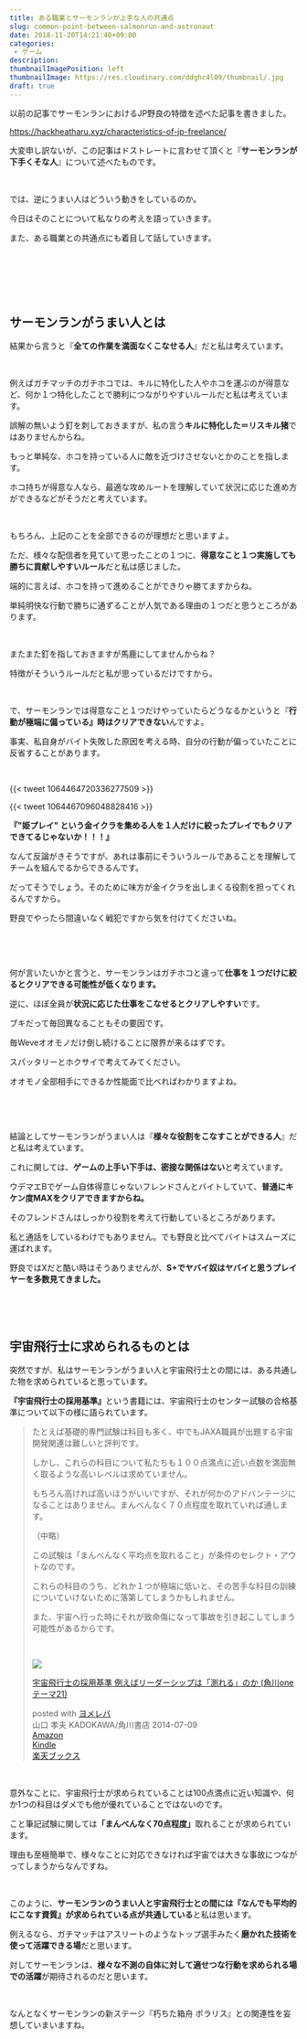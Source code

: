 ```yaml
---
title: ある職業とサーモンランが上手な人の共通点
slug: common-point-between-salmonrun-and-astronaut
date: 2018-11-20T14:21:40+09:00
categories: 
 - ゲーム
description: 
thumbnailImagePosition: left
thumbnailImage: https://res.cloudinary.com/ddghc4l09/thumbnail/.jpg
draft: true
---
```


<!--more-->

以前の記事でサーモンランにおけるJP野良の特徴を述べた記事を書きました。

https://hackheatharu.xyz/characteristics-of-jp-freelance/

大変申し訳ないが、この記事はドストレートに言わせて頂くと『<strong>サーモンランが下手くそな人</strong>』について述べたものです。

&nbsp;

では、逆にうまい人はどういう動きをしているのか。

今日はそのことについて私なりの考えを語っていきます。

また、ある職業との共通点にも着目して話していきます。

&nbsp;

&nbsp;

&nbsp;
<h2>サーモンランがうまい人とは</h2>
結果から言うと『<strong>全ての作業を満面なくこなせる人</strong>』だと私は考えています。

&nbsp;

例えばガチマッチのガチホコでは、キルに特化した人やホコを運ぶのが得意など、何か１つ特化したことで勝利につながりやすいルールだと私は考えています。

誤解の無いよう釘を刺しておきますが、私の言う<strong>キルに特化した＝リスキル猪</strong>ではありませんからね。

もっと単純な、ホコを持っている人に敵を近づけさせないとかのことを指します。

ホコ持ちが得意な人なら、最適な攻めルートを理解していて状況に応じた進め方ができるなどがそうだと考えています。

&nbsp;

もちろん、上記のことを全部できるのが理想だと思いますよ。

ただ、様々な配信者を見ていて思ったことの１つに、<strong>得意なこと１つ実施しても勝ちに貢献しやすいルール</strong>だと私は感じました。

端的に言えば、ホコを持って進めることができりゃ勝てますからね。

単純明快な行動で勝ちに通ずることが人気である理由の１つだと思うところがあります。

&nbsp;

またまた釘を指しておきますが馬鹿にしてませんからね？

特徴がそういうルールだと私が思っているだけですから。

&nbsp;

で、サーモンランでは得意なこと１つだけやっていたらどうなるかというと『<strong>行動が極端に偏っている』時はクリアできない</strong>んですよ。

事実、私自身がバイト失敗した原因を考える時、自分の行動が偏っていたことに反省することがあります。

&nbsp;

{{< tweet 1064464720336277509 >}}
&nbsp;

{{< tweet 1064467096048828416 >}}
&nbsp;

<strong>『"姫プレイ" という金イクラを集める人を１人だけに絞ったプレイでもクリアできてるじゃないか！！！』</strong>

なんて反論がきそうですが、あれは事前にそういうルールであることを理解してチームを組んでるからできるんです。

だってそうでしょう。そのために味方が金イクラを出しまくる役割を担ってくれるんですから。

野良でやったら間違いなく戦犯ですから気を付けてくださいね。

&nbsp;

&nbsp;

何が言いたいかと言うと、サーモンランはガチホコと違って<strong>仕事を１つだけに絞るとクリアできる可能性が低くなります。</strong>

逆に、ほぼ全員が<strong>状況に応じた仕事をこなせるとクリアしやすい</strong>です。

ブキだって毎回異なることもその要因です。

毎Weveオオモノだけ倒し続けることに限界が来るはずです。

スパッタリーとホクサイで考えてみてください。

オオモノ全部相手にできるか性能面で比べればわかりますよね。

&nbsp;

&nbsp;

結論としてサーモンランがうまい人は『<strong>様々な役割をこなすことができる人</strong>』だと私は考えています。

これに関しては、<strong>ゲームの上手い下手は、密接な関係はない</strong>と考えています。

ウデマエBでゲーム自体得意じゃないフレンドさんとバイトしていて、<strong>普通にキケン度MAXをクリアできますからね。</strong>

そのフレンドさんはしっかり役割を考えて行動しているところがあります。

私と通話をしているわけでもありません。でも野良と比べてバイトはスムーズに運ばれます。

野良ではXだと酷い時はそうありませんが、<strong>S+でヤバイ奴はヤバイと思うプレイヤーを多数見てきました。</strong>

&nbsp;

&nbsp;
<h2>宇宙飛行士に求められるものとは</h2>
突然ですが、私はサーモンランがうまい人と宇宙飛行士との間には、ある共通した物を求められていると思っています。
<p id="title" class="a-size-large a-spacing-none"><strong><span id="productTitle" class="a-size-large">『宇宙飛行士の採用基準』</span></strong>という書籍には、宇宙飛行士のセンター試験の合格基準について以下の様に語られています。</p>

<blockquote>たとえば基礎的専門試験は科目も多く、中でもJAXA職員が出題する宇宙開発関連は難しいと評判です。

しかし、これらの科目について私たちも１００点満点に近い点数を満面無く取るような高いレベルは求めていません。

もちろん高ければ高いほうがいいですが、それが何かのアドバンテージになることはありません。まんべんなく７０点程度を取れていれば通します。

（中略）

この試験は「まんべんなく平均点を取れること」が条件のセレクト・アウトなのです。

これらの科目のうち、どれか１つが極端に低いと、その苦手な科目の訓練についていけないために落第してしまうかもしれません。

また、宇宙へ行った時にそれが致命傷になって事故を引き起こしてしまう可能性があるからです。

&nbsp;
<div class="cstmreba">
<div class="booklink-box">
<div class="booklink-image"><a href="https://www.amazon.co.jp/exec/obidos/asin/4041016479/25haruhiro03-22/" target="_blank" rel="noopener"><img style="border: none;" src="https://images-fe.ssl-images-amazon.com/images/I/41fO7W2PoTL._SL160_.jpg" /></a></div>
<div class="booklink-info">
<div class="booklink-name">

<a href="https://www.amazon.co.jp/exec/obidos/asin/4041016479/25haruhiro03-22/" target="_blank" rel="noopener">宇宙飛行士の採用基準 例えばリーダーシップは「測れる」のか (角川oneテーマ21)</a>
<div class="booklink-powered-date">posted with <a href="https://yomereba.com" target="_blank" rel="nofollow noopener">ヨメレバ</a></div>
</div>
<div class="booklink-detail">山口 孝夫 KADOKAWA/角川書店 2014-07-09</div>
<div class="booklink-link2">
<div class="shoplinkamazon"><a href="https://www.amazon.co.jp/exec/obidos/asin/4041016479/25haruhiro03-22/" target="_blank" rel="noopener">Amazon</a></div>
<div class="shoplinkkindle"><a href="https://www.amazon.co.jp/exec/obidos/ASIN/B00LIKL9AQ/25haruhiro03-22/" target="_blank" rel="noopener">Kindle</a></div>
<div class="shoplinkrakuten"><a href="https://hb.afl.rakuten.co.jp/hgc/1730931b.950d586a.1730931c.3750f6cc/yomereba_main_201811201341117775?pc=http%3A%2F%2Fbooks.rakuten.co.jp%2Frb%2F12831662%2F%3Fscid%3Daf_ich_link_urltxt%26m%3Dhttp%3A%2F%2Fm.rakuten.co.jp%2Fev%2Fbook%2F" target="_blank" rel="noopener">楽天ブックス</a></div>
</div>
</div>
<div class="booklink-footer"></div>
</div>
</div></blockquote>
&nbsp;

意外なことに、宇宙飛行士が求められていることは100点満点に近い知識や、何か1つの科目はダメでも他が優れていることではないのです。

こと筆記試験に関しては<strong>「まんべんなく70点程度」</strong>取れることが求められています。

理由も至極簡単で、様々なことに対応できなければ宇宙では大きな事故につながってしまうからなんですね。

&nbsp;

このように、<strong>サーモンランのうまい人と宇宙飛行士との間には『なんでも平均的にこなす資質』が求められている点が共通している</strong>と私は思います。

例えるなら、ガチマッチはアスリートのようなトップ選手みたく<strong>磨かれた技術を使って活躍できる場</strong>だと思います。

対してサーモンランは、<strong>様々な不測の自体に対して適せつな行動を求められる場での活躍</strong>が期待されるのだと思います。

&nbsp;

なんとなくサーモンランの新ステージ『朽ちた箱舟 ポラリス』との関連性を妄想していまいますね。
